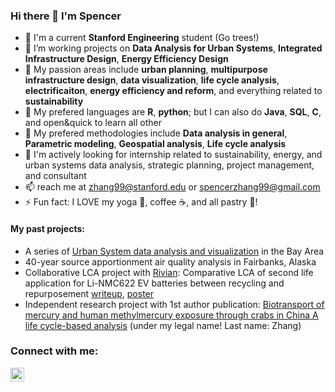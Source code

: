 ### Hi there 👋 I'm Spencer
- 🌲 I'm a current **Stanford Engineering** student (Go trees!)
- 🌱 I’m working projects on **Data Analysis for Urban Systems**, **Integrated Infrastructure Design**, **Energy Efficiency Design**
- 🌱 My passion areas include **urban planning**, **multipurpose infrastructure design**, **data visualization**, **life cycle analysis**, **electrificaiton**, **energy efficiency and reform**, and everything related to **sustainability**
- 🔭 My prefered languages are **R**, **python**; but I can also do **Java**, **SQL**, **C**, and open&quick to learn all other
- 🔭 My prefered methodologies include **Data analysis in general**, **Parametric modeling**, **Geospatial analysis**, **Life cycle analysis**
- 💬 I'm actively looking for internship related to sustainability, energy, and urban systems data analysis, strategic planning, project management, and consultant
- 📫 reach me at zhang99@stanford.edu or spencerzhang99@gmail.com
- ⚡ Fun fact: I LOVE my yoga 🧘‍, coffee ☕️, and all pastry 🥐!


#### My past projects:
- A series of [Urban System data analysis and visualization](https://spencer-in-github.github.io/sz-218Y.io/) in the Bay Area
- 40-year source apportionment air quality analysis in Fairbanks, Alaska
- Collaborative LCA project with [Rivian](https://rivian.com): Comparative LCA of second life application for Li-NMC622 EV batteries between recycling and repurposement [writeup](https://drive.google.com/file/d/1166McHw-D-IAWxq_W_a7hV5whimoe-4z/view), [poster](https://drive.google.com/file/d/12LY8ht4VebTCPLk4TeCCzNqqzW_HZ7dj/view)
- Independent research project with 1st author publication: [Biotransport of mercury and human methylmercury exposure through crabs in China A life cycle-based analysis](https://www.sciencedirect.com/science/article/pii/S0304389421006488?via%3Dihub) (under my legal name! Last name: Zhang)

### Connect with me:

[<img align="left" alt="spencerz | LinkedIn" width="22px" src="https://cdn.jsdelivr.net/npm/simple-icons@v3/icons/linkedin.svg" />][linkedin]

[linkedin]: https://www.linkedin.com/in/spencerzhang99/
<br />
<!--
**spencer-in-github/spencer-in-github** is a ✨ _special_ ✨ repository because its `README.md` (this file) appears on your GitHub profile.

Here are some ideas to get you started:

- 🔭 I’m currently working on ...
- 🌱 I’m currently learning ...
- 👯 I’m looking to collaborate on ...
- 🤔 I’m looking for help with ...
- 💬 Ask me about ...
- 📫 How to reach me: ...
- 😄 Pronouns: ...
- ⚡ Fun fact: ...
-->
